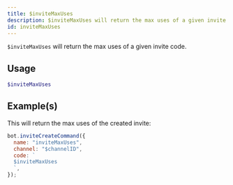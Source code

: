 ```yaml
---
title: $inviteMaxUses
description: $inviteMaxUses will return the max uses of a given invite code.
id: inviteMaxUses
---
```


`$inviteMaxUses` will return the max uses of a given invite code.

## Usage

```php
$inviteMaxUses
```

## Example(s)

This will return the max uses of the created invite:

```javascript
bot.inviteCreateCommand({
  name: "inviteMaxUses",
  channel: "$channelID",
  code: `
  $inviteMaxUses
  `,
});
```
